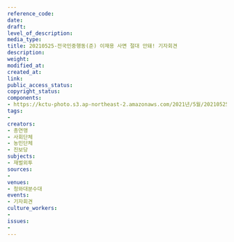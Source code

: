 ```yaml
---
reference_code: 
date: 
draft: 
level_of_description: 
media_type: 
title: 20210525-전국민중행동(준) 이재용 사면 절대 안돼! 기자회견
description: 
weight: 
modified_at: 
created_at: 
link: 
public_access_status: 
copyright_status: 
components:
- https://kctu-photo.s3.ap-northeast-2.amazonaws.com/2021년/5월/20210525-전국민중행동(준)+이재용+사면+절대+안돼!+기자회견/_5D40243.jpg
tags:
- 
creators:
- 총연맹
- 사회단체
- 농민단체
- 진보당
subjects:
- 재벌외투
sources:
- 
venues:
- 청와대분수대
events:
- 기자회견
culture_workers:
- 
issues:
- 
---
```

